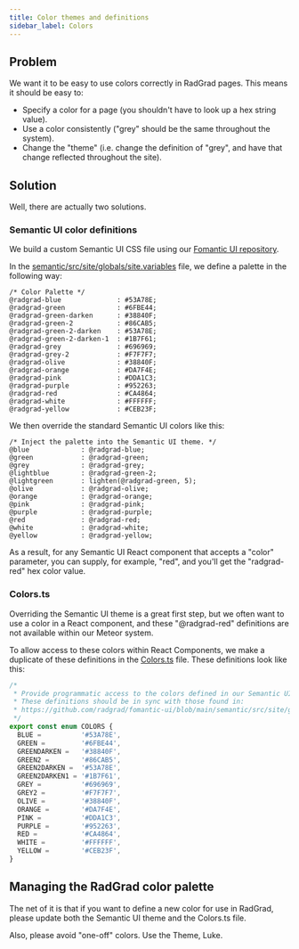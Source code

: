 ```yaml
---
title: Color themes and definitions
sidebar_label: Colors
---
```


## Problem

We want it to be easy to use colors correctly in RadGrad pages. This means it should be easy to:

  * Specify a color for a page (you shouldn't have to look up a hex string value).
  * Use a color consistently ("grey" should be the same throughout the system).
  * Change the "theme" (i.e. change the definition of "grey", and have that change reflected throughout the site).

## Solution

Well, there are actually two solutions.

### Semantic UI color definitions

We build a custom Semantic UI CSS file using our [Fomantic UI repository](https://github.com/radgrad/fomantic-ui).

In the [semantic/src/site/globals/site.variables](https://github.com/radgrad/fomantic-ui/blob/main/semantic/src/site/globals/site.variables) file, we define a palette in the following way:

```
/* Color Palette */
@radgrad-blue              : #53A78E;
@radgrad-green             : #6FBE44;
@radgrad-green-darken      : #38840F;
@radgrad-green-2           : #86CAB5;
@radgrad-green-2-darken    : #53A78E;
@radgrad-green-2-darken-1  : #1B7F61;
@radgrad-grey              : #696969;
@radgrad-grey-2            : #F7F7F7;
@radgrad-olive             : #38840F;
@radgrad-orange            : #DA7F4E;
@radgrad-pink              : #DDA1C3;
@radgrad-purple            : #952263;
@radgrad-red               : #CA4864;
@radgrad-white             : #FFFFFF;
@radgrad-yellow            : #CEB23F;
```

We then override the standard Semantic UI colors like this:

```
/* Inject the palette into the Semantic UI theme. */
@blue             : @radgrad-blue;
@green            : @radgrad-green;
@grey             : @radgrad-grey;
@lightblue        : @radgrad-green-2;
@lightgreen       : lighten(@radgrad-green, 5);
@olive            : @radgrad-olive;
@orange           : @radgrad-orange;
@pink             : @radgrad-pink;
@purple           : @radgrad-purple;
@red              : @radgrad-red;
@white            : @radgrad-white;
@yellow           : @radgrad-yellow;
```

As a result, for any Semantic UI React component that accepts a "color" parameter, you can supply, for example, "red", and you'll get the "radgrad-red" hex color value.

### Colors.ts

Overriding the Semantic UI theme is a great first step, but we often want to use a color in a React component, and these "@radgrad-red" definitions are not available within our Meteor system.

To allow access to these colors within React Components, we make a duplicate of these definitions in the [Colors.ts](https://github.com/radgrad/radgrad2/blob/master/app/imports/ui/utilities/Colors.ts) file. These definitions look like this:

```javascript
/*
 * Provide programmatic access to the colors defined in our Semantic UI Theme.
 * These definitions should be in sync with those found in:
 * https://github.com/radgrad/fomantic-ui/blob/main/semantic/src/site/globals/site.variables
 */
export const enum COLORS {
  BLUE =          '#53A78E',
  GREEN =         '#6FBE44',
  GREENDARKEN =   '#38840F',
  GREEN2 =        '#86CAB5',
  GREEN2DARKEN =  '#53A78E',
  GREEN2DARKEN1 = '#1B7F61',
  GREY =          '#696969',
  GREY2 =         '#F7F7F7',
  OLIVE =         '#38840F',
  ORANGE =        '#DA7F4E',
  PINK =          '#DDA1C3',
  PURPLE =        '#952263',
  RED =           '#CA4864',
  WHITE =         '#FFFFFF',
  YELLOW =        '#CEB23F',
}
```

## Managing the RadGrad color palette

The net of it is that if you want to define a new color for use in RadGrad, please update both the Semantic UI theme and the Colors.ts file.

Also, please avoid "one-off" colors.  Use the Theme, Luke.




